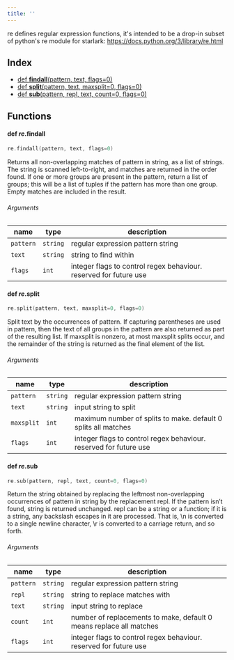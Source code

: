 ```yaml
---
title: ''
---
```


re defines regular expression functions, it's intended to be a drop-in subset of python's re module for starlark: https://docs.python.org/3/library/re.html

## Index


* [def <b>findall</b>(pattern, text, flags=0)](#def-ireibfindallb)
* [def <b>split</b>(pattern, text, maxsplit=0, flags=0)](#def-ireibsplitb)
* [def <b>sub</b>(pattern, repl, text, count=0, flags=0)](#def-ireibsubb)


## Functions


#### def <i>re</i>.<b>findall</b>
```go
re.findall(pattern, text, flags=0)
```
Returns all non-overlapping matches of pattern in string, as a list of strings. The string is scanned left-to-right, and matches are returned in the order found. If one or more groups are present in the pattern, return a list of groups; this will be a list of tuples if the pattern has more than one group. Empty matches are included in the result.

###### Arguments

| name | type | description |
|------|------|-------------|
| `pattern` | `string` | regular expression pattern string |
| `text` | `string` | string to find within |
| `flags` | `int` | integer flags to control regex behaviour. reserved for future use |



#### def <i>re</i>.<b>split</b>
```go
re.split(pattern, text, maxsplit=0, flags=0)
```
Split text by the occurrences of pattern. If capturing parentheses are used in pattern, then the text of all groups in the pattern are also returned as part of the resulting list. If maxsplit is nonzero, at most maxsplit splits occur, and the remainder of the string is returned as the final element of the list.

###### Arguments

| name | type | description |
|------|------|-------------|
| `pattern` | `string` | regular expression pattern string |
| `text` | `string` | input string to split |
| `maxsplit` | `int` | maximum number of splits to make. default 0 splits all matches |
| `flags` | `int` | integer flags to control regex behaviour. reserved for future use |



#### def <i>re</i>.<b>sub</b>
```go
re.sub(pattern, repl, text, count=0, flags=0)
```
Return the string obtained by replacing the leftmost non-overlapping occurrences of pattern in string by the replacement repl. If the pattern isn’t found, string is returned unchanged. repl can be a string or a function; if it is a string, any backslash escapes in it are processed. That is, \n is converted to a single newline character, \r is converted to a carriage return, and so forth.

###### Arguments

| name | type | description |
|------|------|-------------|
| `pattern` | `string` | regular expression pattern string |
| `repl` | `string` | string to replace matches with |
| `text` | `string` | input string to replace |
| `count` | `int` | number of replacements to make, default 0 means replace all matches |
| `flags` | `int` | integer flags to control regex behaviour. reserved for future use |



